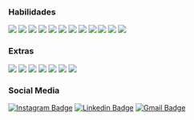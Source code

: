 ### Habilidades
![](https://img.shields.io/badge/HTML5-E34F26?style=for-the-badge&logo=html5&logoColor=white)
![](https://img.shields.io/badge/CSS3-1572B6?style=for-the-badge&logo=css3&logoColor=white)
![](https://img.shields.io/badge/PHP-777BB4?style=for-the-badge&logo=php&logoColor=white)
![](https://img.shields.io/badge/JavaScript-F7DF1E?style=for-the-badge&logo=javascript&logoColor=black)
![](https://img.shields.io/badge/Node.js-43853D?style=for-the-badge&logo=node.js&logoColor=white)
![](https://img.shields.io/badge/Java-ED8B00?style=for-the-badge&logo=java&logoColor=white)
![](https://img.shields.io/badge/C%23-239120?style=for-the-badge&logo=c-sharp&logoColor=white)
![](https://img.shields.io/badge/React_Native-20232A?style=for-the-badge&logo=react&logoColor=61DAFB)
![](https://img.shields.io/badge/Bootstrap-563D7C?style=for-the-badge&logo=bootstrap&logoColor=white)
![](https://img.shields.io/badge/jQuery-0769AD?style=for-the-badge&logo=jquery&logoColor=white)
![](https://img.shields.io/badge/MySQL-00000F?style=for-the-badge&logo=mysql&logoColor=white)
![](https://img.shields.io/badge/Unity-100000?style=for-the-badge&logo=unity&logoColor=white)

### Extras
![](https://aleen42.github.io/badges/src/photoshop.svg)
![](https://aleen42.github.io/badges/src/illustrator.svg)
![](https://aleen42.github.io/badges/src/after_effects.svg)
![](https://aleen42.github.io/badges/src/flash.svg)
![](https://img.shields.io/badge/Xbox-107C10?style=for-the-badge&logo=xbox&logoColor=white)
![](https://img.shields.io/badge/Steam-000000?style=for-the-badge&logo=steam&logoColor=white)
![](https://img.shields.io/badge/Counter_Strike-000000?style=for-the-badge&logo=counter-strike&logoColor=white)

### Social Media

[![Instagram Badge](https://img.shields.io/badge/-@ofernandoavila-purple?style=flat-square&logo=Instagram&logoColor=white&link=https://www.instagram.com/ofernandoavila/)](https://www.instagram.com/ofernandoavila/)
[![Linkedin Badge](https://img.shields.io/badge/-Fernando-blue?style=flat-square&logo=Linkedin&logoColor=white&link=https://www.linkedin.com/in/ofernandoavila/)](https://www.linkedin.com/in/ofernandoavila/)
[![Gmail Badge](https://img.shields.io/badge/-fernandoavilajunior@gmail.com-c14438?style=flat-square&logo=Gmail&logoColor=white&link=mailto:fernandoavilajunior@gmail.com)](mailto:fernandoavilajunior@gmail.com)
